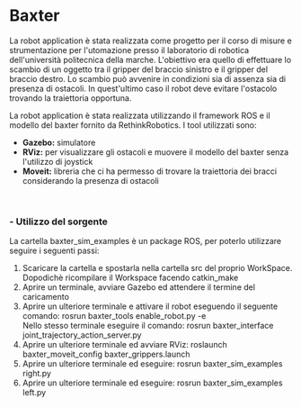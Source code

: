 <h1> Baxter </h1>
<p>
La robot application è stata realizzata come progetto per il corso di misure e strumentazione per l'utomazione presso il laboratorio di robotica dell'università politecnica della marche.
L'obiettivo era quello di effettuare lo scambio di un oggetto tra il gripper del braccio sinistro e il gripper del braccio destro.
Lo scambio può avvenire in condizioni sia di assenza sia di presenza di ostacoli. In quest'ultimo caso il robot deve evitare l'ostacolo trovando la traiettoria opportuna.

La robot application è stata realizzata utilizzando il framework ROS e il modello del baxter fornito da RethinkRobotics.
I tool utilizzati sono:
<br>
<ul> 
  <li> <b>Gazebo:</b> simulatore </li>
  <li> <b>RViz:</b> per visualizzare gli ostacoli e muovere il modello del baxter senza l'utilizzo di joystick </li>
  <li> <b>Moveit:</b> libreria che ci ha permesso di trovare la traiettoria dei bracci considerando la presenza di ostacoli </li>
</ul>
</p>
<br>
<h3> - Utilizzo del sorgente </h3>
<p>
La cartella baxter_sim_examples è un package ROS, per poterlo utilizzare seguire i seguenti passi:
<ol> 
  <li> Scaricare la cartella e spostarla nella cartella src del proprio WorkSpace. Dopodichè ricompilare il Workspace facendo catkin_make   </li>
  <li> Aprire un terminale, avviare Gazebo ed attendere il termine del caricamento  </li>
  <li> Aprire un ulteriore terminale e attivare il robot eseguendo il seguente comando: rosrun baxter_tools enable_robot.py -e
       <br>
       Nello stesso terminale eseguire il comando: rosrun baxter_interface joint_trajectory_action_server.py
  </li>
  <li> Aprire un ulteriore terminale ed avviare RViz: roslaunch baxter_moveit_config baxter_grippers.launch</li>
  <li> Aprire un ulteriore terminale ed eseguire: rosrun baxter_sim_examples right.py </li>
  <li> Aprire un ulteriore terminale ed eseguire: rosrun baxter_sim_examples left.py </li>
</ol>
</p>
